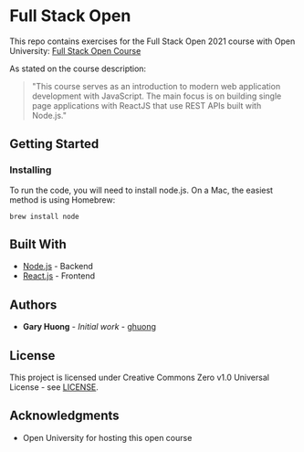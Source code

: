 # Full Stack Open

This repo contains exercises for the Full Stack Open 2021 course with Open University: [Full Stack Open Course](https://fullstackopen.com/en/)

As stated on the course description:

> "This course serves as an introduction to modern web application development with JavaScript. The main focus is on building single page applications with ReactJS that use REST APIs built with Node.js."

## Getting Started

### Installing

To run the code, you will need to install node.js. On a Mac, the easiest method is using Homebrew:

```
brew install node
```

## Built With

* [Node.js](https://nodejs.org/en/docs/) - Backend
* [React.js](https://reactjs.org/docs/getting-started.html) - Frontend

## Authors

* **Gary Huong** - *Initial work* - [ghuong](https://github.com/ghuong)

## License

This project is licensed under Creative Commons Zero v1.0 Universal License - see [LICENSE](https://github.com/ghuong/full-stack-open/blob/main/LICENSE).

## Acknowledgments

* Open University for hosting this open course
